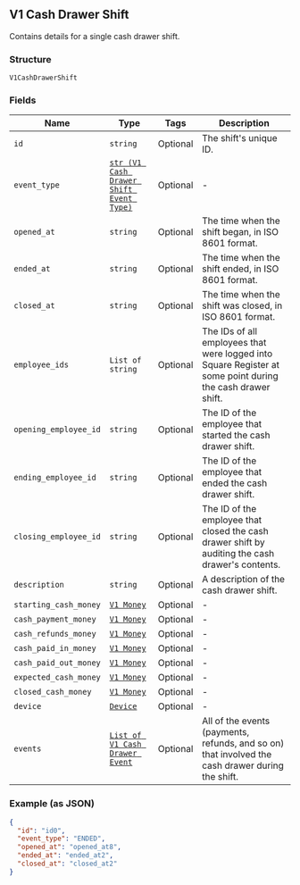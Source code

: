 ## V1 Cash Drawer Shift

Contains details for a single cash drawer shift.

### Structure

`V1CashDrawerShift`

### Fields

| Name | Type | Tags | Description |
|  --- | --- | --- | --- |
| `id` | `string` | Optional | The shift's unique ID. |
| `event_type` | [`str (V1 Cash Drawer Shift Event Type)`](/doc/models/v1-cash-drawer-shift-event-type.md) | Optional | - |
| `opened_at` | `string` | Optional | The time when the shift began, in ISO 8601 format. |
| `ended_at` | `string` | Optional | The time when the shift ended, in ISO 8601 format. |
| `closed_at` | `string` | Optional | The time when the shift was closed, in ISO 8601 format. |
| `employee_ids` | `List of string` | Optional | The IDs of all employees that were logged into Square Register at some point during the cash drawer shift. |
| `opening_employee_id` | `string` | Optional | The ID of the employee that started the cash drawer shift. |
| `ending_employee_id` | `string` | Optional | The ID of the employee that ended the cash drawer shift. |
| `closing_employee_id` | `string` | Optional | The ID of the employee that closed the cash drawer shift by auditing the cash drawer's contents. |
| `description` | `string` | Optional | A description of the cash drawer shift. |
| `starting_cash_money` | [`V1 Money`](/doc/models/v1-money.md) | Optional | - |
| `cash_payment_money` | [`V1 Money`](/doc/models/v1-money.md) | Optional | - |
| `cash_refunds_money` | [`V1 Money`](/doc/models/v1-money.md) | Optional | - |
| `cash_paid_in_money` | [`V1 Money`](/doc/models/v1-money.md) | Optional | - |
| `cash_paid_out_money` | [`V1 Money`](/doc/models/v1-money.md) | Optional | - |
| `expected_cash_money` | [`V1 Money`](/doc/models/v1-money.md) | Optional | - |
| `closed_cash_money` | [`V1 Money`](/doc/models/v1-money.md) | Optional | - |
| `device` | [`Device`](/doc/models/device.md) | Optional | - |
| `events` | [`List of V1 Cash Drawer Event`](/doc/models/v1-cash-drawer-event.md) | Optional | All of the events (payments, refunds, and so on) that involved the cash drawer during the shift. |

### Example (as JSON)

```json
{
  "id": "id0",
  "event_type": "ENDED",
  "opened_at": "opened_at8",
  "ended_at": "ended_at2",
  "closed_at": "closed_at2"
}
```

